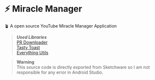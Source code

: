 # ⚡ Miracle Manager
🪴 A open source YouTube Miracle Manager Application
>***Used Libraries***<br>
> [PR Downloader](https://github.com/amitshekhariitbhu/PRDownloader)<br>
> [Tasty Toast](https://github.com/yadav-rahul/TastyToast)<br>
> [Everything Utils](https://github.com/abodinagdat16/EveryThingUtils)<br>

>**Warning**<br>
>This source code is directly exported from Sketchware so I am not responsible for any error in Android Studio.

